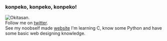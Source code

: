 ### konpeko, konpeko, konpeko!
![Okitasan](https://github.com/ksh1t1z/ksh1t1z/blob/master/Okita.png).<br/>
Follow me on [twitter](https://twitter.com/kshitizwagle).<br/>
See my noobself made [website](https://ksh1t1z.github.io)
I'm learning C, know some Python and have some basic web designing knowledge.
